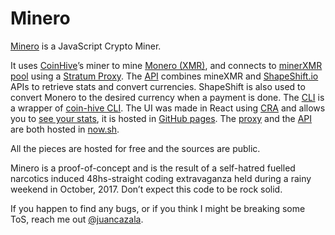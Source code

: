 # Minero

[Minero](https://minero.pw) is a JavaScript Crypto Miner. 

It uses [CoinHive](https://coinhive.com)’s miner to mine [Monero (XMR)](https://getmonero.com), and connects to [minerXMR pool](https://minexmr.com) using a [Stratum Proxy](https://github.com/cazala/coin-hive-stratum). The [API](https://minero-api-01.now.sh/_src) combines mineXMR and [ShapeShift.io](https://shapeshift.io) APIs to retrieve stats and convert currencies. ShapeShift is also used to convert Monero to the desired currency when a payment is done. The [CLI](https://npmjs.org/package/minero) is a wrapper of [coin-hive CLI](https://github.com/cazala/coin-hive). The UI was made in React using [CRA](https://github.com/facebookincubator/create-react-app) and allows you to [see your stats](https://minero.pw/#/currencies/BTC/addresses/176sh81PQupUsFyX6hNL2PTYydSuL7Wu73), it is hosted in [GitHub pages](https://github.com/mineropw/mineropw.github.io). The [proxy](https://minero-proxy-01.now.sh/_src) and the [API](https://minero-api-01.now.sh/_src) are both hosted in [now.sh](https://zeit.co/now).

All the pieces are hosted for free and the sources are public.

Minero is a proof-of-concept and is the result of a self-hatred fuelled narcotics induced 48hs-straight coding extravaganza held during a rainy weekend in October, 2017. Don’t expect this code to be rock solid.

If you happen to find any bugs, or if you think I might be breaking some ToS, reach me out [@juancazala](https://twitter.com/juancazala).
